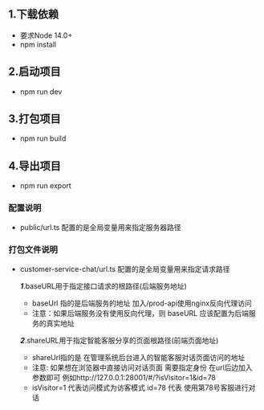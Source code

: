## 1.下载依赖 
- 要求Node 14.0+
- npm install 
## 2.启动项目
- npm run dev
## 3.打包项目
- npm run build
## 4.导出项目
- npm run export
### 配置说明
- public/url.ts 配置的是全局变量用来指定服务器路径
### 打包文件说明
- customer-service-chat/url.ts 配置的是全局变量用来指定请求路径
  
  **_1_**.baseURL用于指定接口请求的根路径(后端服务地址)
  - baseUrl 指的是后端服务的地址 加入/prod-api使用nginx反向代理访问
  - 注意：如果后端服务没有使用反向代理，则 baseURL 应该配置为后端服务的真实地址

  **_2_**.shareURL用于指定智能客服分享的页面根路径(前端页面地址)
  -  shareUrl指的是 在管理系统后台进入的智能客服对话页面访问的地址
  -   注意: 如果想在浏览器中直接访问对话页面 需要指定身份 在url后边加入 参数即可 例如http://127.0.0.1:28001/#/?isVisitor=1&id=78
  -   isVisitor=1 代表访问模式为访客模式 id=78 代表 使用第78号客服进行对话
